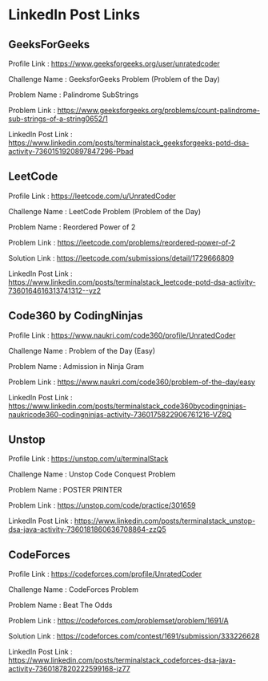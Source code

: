 # LinkedIn Post Links

## GeeksForGeeks

Profile Link : https://www.geeksforgeeks.org/user/unratedcoder

Challenge Name : GeeksforGeeks Problem (Problem of the Day)

Problem Name : Palindrome SubStrings

Problem Link : https://www.geeksforgeeks.org/problems/count-palindrome-sub-strings-of-a-string0652/1

LinkedIn Post Link : https://www.linkedin.com/posts/terminalstack_geeksforgeeks-potd-dsa-activity-7360151920897847296-Pbad

## LeetCode

Profile Link : https://leetcode.com/u/UnratedCoder

Challenge Name : LeetCode Problem (Problem of the Day)

Problem Name : Reordered Power of 2

Problem Link : https://leetcode.com/problems/reordered-power-of-2

Solution Link : https://leetcode.com/submissions/detail/1729666809

LinkedIn Post Link : https://www.linkedin.com/posts/terminalstack_leetcode-potd-dsa-activity-7360164616313741312--yz2

## Code360 by CodingNinjas

Profile Link : https://www.naukri.com/code360/profile/UnratedCoder

Challenge Name : Problem of the Day (Easy)

Problem Name : Admission in Ninja Gram

Problem Link : https://www.naukri.com/code360/problem-of-the-day/easy

LinkedIn Post Link : https://www.linkedin.com/posts/terminalstack_code360bycodingninjas-naukricode360-codingninjas-activity-7360175822906761216-VZ8Q

## Unstop

Profile Link : https://unstop.com/u/terminalStack

Challenge Name : Unstop Code Conquest Problem

Problem Name : POSTER PRINTER

Problem Link : https://unstop.com/code/practice/301659

LinkedIn Post Link : https://www.linkedin.com/posts/terminalstack_unstop-dsa-java-activity-7360181860636708864-zzQ5

## CodeForces

Profile Link : https://codeforces.com/profile/UnratedCoder

Challenge Name : CodeForces Problem

Problem Name : Beat The Odds

Problem Link : https://codeforces.com/problemset/problem/1691/A

Solution Link : https://codeforces.com/contest/1691/submission/333226628

LinkedIn Post Link : https://www.linkedin.com/posts/terminalstack_codeforces-dsa-java-activity-7360187820222599168-jz77
